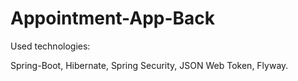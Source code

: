 # Appointment-App-Back

Used technologies:

Spring-Boot,
Hibernate,
Spring Security,
JSON Web Token,
Flyway.
